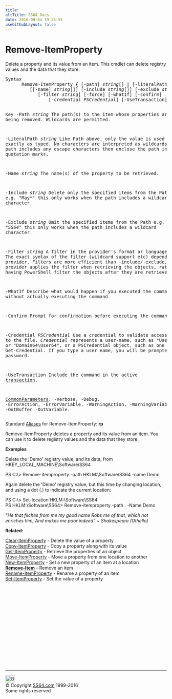 ```yaml
---
title:
altTitle: SS64 Docs
date: 2016-09-04 19:26:55
useGithubLayout: false
---
```

<!-- #BeginLibraryItem "/Library/head_ps.lbi" --><!-- #EndLibraryItem --><h1>Remove-ItemProperty</h1> 
<p>Delete a property and its value from an item. This cmdlet can delete registry values and the data that they store.</p>
<pre>Syntax
      Remove-ItemProperty <b>{</b> [-path] <i>string</i>[] <b>|</b> [-literalPath] <i>string</i>[] <b>}</b>
         [[-name] <i>string</i>[]] [-include <i>string</i>[]] [-exclude <i>string</i>[]]
            [-filter <i>string</i>] [-force] [-whatIf] [-confirm]
                [-credential <i>PSCredential</i>] [-UseTransaction] [<i>CommonParameters</i>]

Key
   -Path <i>string</i>
       The path(s) to the item whose properties are being removed.
       Wildcards are permitted.

   -LiteralPath <i>string</i>
       Like Path above, only the value is used exactly as typed.
       No characters are interpreted as wildcards. If the path includes any
       escape characters then enclose the path in single quotation marks.

   -Name <i>string</i>
       The name(s) of the property to be retrieved.

   -Include <i>string</i>
       Delete only the specified items from the Path e.g. "May*"
       this only works when the path includes a wildcard character.
        
   -Exclude <i>string</i>
       Omit the specified items from the Path e.g. "*SS64*"
       this only works when the path includes a wildcard character.
        
   -Filter <i>string</i>
       A filter in the provider's format or language. 
       The exact syntax of the filter (wildcard support etc) depends on the provider.
       Filters are more efficient than -include/-exclude, because the provider
       applies the filter when retrieving the objects, rather than having 
       PowerShell filter the objects after they are retrieved.

   -WhatIf
       Describe what would happen if you executed the command without
       actually executing the command.
        
   -Confirm
       Prompt for confirmation before executing the command.

   -Credential <i>PSCredential</i>
       Use a credential to validate access to the file. <i>Credential</i> represents
       a user-name, such as "User64" or "Domain64\User64", or a PSCredential
       object, such as one retrieved by Get-Credential.
       If you type a user name, you will be prompted for a password.

   -UseTransaction
       Include the command in the active <a href="syntax-transactions.html">transaction</a>.

   <a href="common.html">CommonParameters</a>:
       -Verbose, -Debug, -ErrorAction, -ErrorVariable, -WarningAction, -WarningVariable,
       -OutBuffer -OutVariable.</pre>
<p>Standard <a href="get-alias.html">Aliases</a> for Remove-ItemProperty:<span class="code"> <b>rp</b></span> </p>
<p>Remove-ItemProperty  deletes a property and its value from an item. You can use it to delete registry values and the data that they store.</p>
<p><b>Examples</b></p>
<p>Delete the 'Demo' registry value, and its data, from  HKEY_LOCAL_MACHINE\Software\SS64</p>
<p><span class="code">PS C:\&gt; Remove-itemproperty -path HKLM:\Software\SS64 -name Demo </span></p>
<p>  Again delete the 'Demo' registry value, but this time by changing location, and using a dot (.) to indicate the current location:</p>
<p class="code">PS C:\&gt; Set-location HKLM:\Software\SS64<br>
PS HKLM:\Software\SS64&gt; Remove-itemproperty -path . -Name Demo</p>
<p class="quote"><i>“He that filches from me my good name Robs me of that, which not enriches him, And makes me poor indeed” ~ Shakespeare (Othello) </i></p>
<p><b>Related:</b></p>
<p>  <a href="clear-itemproperty.html">Clear-ItemProperty</a> - Delete the value of a property<br>
<a href="copy-itemproperty.html">Copy-ItemProperty</a> - Copy a property along with its value<br>
<a href="get-itemproperty.html">Get-ItemProperty</a> - Retrieve the properties of an object<br>
<a href="move-itemproperty.html">Move-ItemProperty</a> - Move a property from one location to another<br>
<a href="new-itemproperty.html">New-ItemProperty</a> - Set a new property of an item at a location<br>
<a href="remove-item.html"><b>Remove-Item</b></a> - Remove an item<br>
<a href="rename-itemproperty.html">Rename-ItemProperty</a> - Rename a property of an item<br>
<a href="set-itemproperty.html">Set-ItemProperty</a> - Set the value of a property</p><!-- #BeginLibraryItem "/Library/foot_ps.lbi" --><p>
<!-- PowerShell300 -->
<ins class="adsbygoogle" style="display:inline-block;width:300px;height:250px" data-ad-client="ca-pub-6140977852749469" data-ad-slot="6253539900"></ins>
<script>
(adsbygoogle = window.adsbygoogle || []).push({});
</script></p>
<hr>
<div id="bl" class="footer"><a href="remove-itemproperty.html#"><img src="../images/top.png" width="30" height="22" alt="Back to the Top"></a></div>
<div id="br" class="footer, tagline">© Copyright <a href="../index.html">SS64.com</a> 1999-2016<br>
Some rights reserved</div><!-- #EndLibraryItem -->

